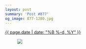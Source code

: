 ```yaml
---
layout: post
summary: 'Post #877'
og_image: 877-1280.jpg
---
```


<div class="post">
 <time>
  <a href="/877">
   {{ page.date | date: "%B %-d, %Y" }}
  </a>
 </time>
 <a href="/877">
  <figure data-taken="7/8/2019">
   <img sizes="(min-width: 700px) 50vw, calc(100vw - 2rem)" src="{{ site.assets_url }}/877-640.jpg" srcset="{{ site.assets_url }}/877-320.jpg 320w, {{ site.assets_url }}/877-640.jpg 640w, {{ site.assets_url }}/877-960.jpg 960w, {{ site.assets_url }}/877-1280.jpg 1280w"/>
  </figure>
 </a>
</div>
